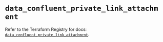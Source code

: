 # `data_confluent_private_link_attachment`

Refer to the Terraform Registry for docs: [`data_confluent_private_link_attachment`](https://registry.terraform.io/providers/confluentinc/confluent/2.11.0/docs/data-sources/private_link_attachment).
